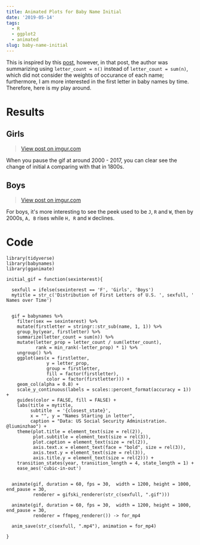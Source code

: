 ```yaml
---
title: Animated Plots for Baby Name Initial
date: '2019-05-14'
tags:
  - R
  - ggplot2
  - animated
slug: baby-name-initial
---
```



This is inspired by this [post](https://kieranhealy.org/blog/archives/2019/05/13/baby-name-animation/), however, in that post, the author was summarizing using `letter_count = n()` instead of `letter_count = sum(n)`, which did not consider the weights of occurance of each name; furthermore, I am more interested in the first letter in baby names by time. Therefore, here is my play around.

# Results

## Girls

<blockquote class="imgur-embed-pub" lang="en" data-id="pLMpmwe"><a href="//imgur.com/pLMpmwe">View post on imgur.com</a></blockquote><script async src="//s.imgur.com/min/embed.js" charset="utf-8"></script>

When you pause the gif at around 2000 - 2017, you can clear see the change of initial `A` comparing with that in 1800s. 

## Boys

<blockquote class="imgur-embed-pub" lang="en" data-id="PxvdVR1"><a href="//imgur.com/PxvdVR1">View post on imgur.com</a></blockquote><script async src="//s.imgur.com/min/embed.js" charset="utf-8"></script>

For boys, it's more interesting to see the peek used to be `J`, `R` and `W`, then by 2000s, `A, B` rises while `H, R` and `W` declines.


# Code

    library(tidyverse)
    library(babynames)
    library(gganimate)

    initial_gif = function(sexinterest){

      sexfull = ifelse(sexinterest == 'F', 'Girls', 'Boys')
      mytitle = str_c('Distribution of First Letters of U.S. ', sexfull, ' Names over Time')
        
      
      gif = babynames %>%
        filter(sex == sexinterest) %>%
        mutate(firstletter = stringr::str_sub(name, 1, 1)) %>%
        group_by(year, firstletter) %>%
        summarize(letter_count = sum(n)) %>%
        mutate(letter_prop = letter_count / sum(letter_count), 
               rank = min_rank(-letter_prop) * 1) %>%
        ungroup() %>% 
        ggplot(aes(x = firstletter,
                   y = letter_prop,
                   group = firstletter,
                   fill = factor(firstletter),
                   color = factor(firstletter))) +
        geom_col(alpha = 0.8) +
        scale_y_continuous(labels = scales::percent_format(accuracy = 1)) +
        guides(color = FALSE, fill = FALSE) +
        labs(title = mytitle,
             subtitle  = '{closest_state}',
             x = "", y = "Names Starting in letter",
             caption = "Data: US Social Security Administration. @liuminzhao") +
        theme(plot.title = element_text(size = rel(2)),
              plot.subtitle = element_text(size = rel(3)),
              plot.caption = element_text(size = rel(2)),
              axis.text.x = element_text(face = "bold", size = rel(3)),
              axis.text.y = element_text(size = rel(3)),
              axis.title.y = element_text(size = rel(2))) +
        transition_states(year, transition_length = 4, state_length = 1) +
        ease_aes('cubic-in-out')
      
      
      animate(gif, duration = 60, fps = 30,  width = 1200, height = 1000, end_pause = 30,
              renderer = gifski_renderer(str_c(sexfull, ".gif"))) 
      
      animate(gif, duration = 60, fps = 30,  width = 1200, height = 1000, end_pause = 30, 
              renderer = ffmpeg_renderer()) -> for_mp4
      
      anim_save(str_c(sexfull, ".mp4"), animation = for_mp4)

    }

